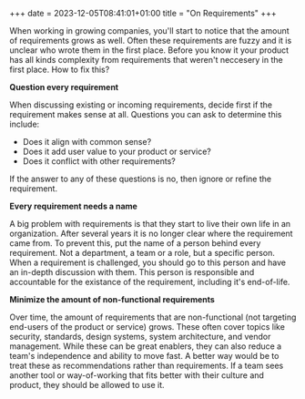 +++
date = 2023-12-05T08:41:01+01:00
title = "On Requirements"
+++

When working in growing companies, you'll start to notice that the amount of requirements grows as well.
Often these requirements are fuzzy and it is unclear who wrote them in the first place.
Before you know it your product has all kinds complexity from requirements that weren't neccesery in the first place.
How to fix this?

**Question every requirement**

When discussing existing or incoming requirements, decide first if the requirement makes sense at all.
Questions you can ask to determine this include:

- Does it align with common sense?
- Does it add user value to your product or service?
- Does it conflict with other requirements?

If the answer to any of these questions is no, then ignore or refine the requirement.

**Every requirement needs a name**

A big problem with requirements is that they start to live their own life in an organization.
After several years it is no longer clear where the requirement came from.
To prevent this, put the name of a person behind every requirement.
Not a department, a team or a role, but a specific person.
When a requirement is challenged, you should go to this person and have an in-depth discussion with them.
This person is responsible and accountable for the existance of the requirement, including it's end-of-life.

**Minimize the amount of non-functional requirements**

Over time, the amount of requirements that are non-functional (not targeting end-users of the product or service) grows.
These often cover topics like security, standards, design systems, system architecture, and vendor management.
While these can be great enablers, they can also reduce a team's independence and ability to move fast.
A better way would be to treat these as recommendations rather than requirements.
If a team sees another tool or way-of-working that fits better with their culture and product, they should be allowed to use it.
